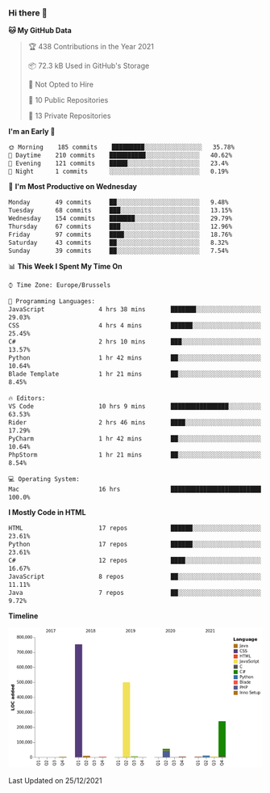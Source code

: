 ### Hi there 👋

<!--START_SECTION:waka-->
**🐱 My GitHub Data** 

> 🏆 438 Contributions in the Year 2021
 > 
> 📦 72.3 kB Used in GitHub's Storage 
 > 
> 🚫 Not Opted to Hire
 > 
> 📜 10 Public Repositories 
 > 
> 🔑 13 Private Repositories  
 > 
**I'm an Early 🐤** 

```text
🌞 Morning    185 commits    █████████░░░░░░░░░░░░░░░░   35.78% 
🌆 Daytime    210 commits    ██████████░░░░░░░░░░░░░░░   40.62% 
🌃 Evening    121 commits    █████░░░░░░░░░░░░░░░░░░░░   23.4% 
🌙 Night      1 commits      ░░░░░░░░░░░░░░░░░░░░░░░░░   0.19%

```
📅 **I'm Most Productive on Wednesday** 

```text
Monday       49 commits     ██░░░░░░░░░░░░░░░░░░░░░░░   9.48% 
Tuesday      68 commits     ███░░░░░░░░░░░░░░░░░░░░░░   13.15% 
Wednesday    154 commits    ███████░░░░░░░░░░░░░░░░░░   29.79% 
Thursday     67 commits     ███░░░░░░░░░░░░░░░░░░░░░░   12.96% 
Friday       97 commits     ████░░░░░░░░░░░░░░░░░░░░░   18.76% 
Saturday     43 commits     ██░░░░░░░░░░░░░░░░░░░░░░░   8.32% 
Sunday       39 commits     ██░░░░░░░░░░░░░░░░░░░░░░░   7.54%

```


📊 **This Week I Spent My Time On** 

```text
⌚︎ Time Zone: Europe/Brussels

💬 Programming Languages: 
JavaScript               4 hrs 38 mins       ███████░░░░░░░░░░░░░░░░░░   29.03% 
CSS                      4 hrs 4 mins        ██████░░░░░░░░░░░░░░░░░░░   25.45% 
C#                       2 hrs 10 mins       ███░░░░░░░░░░░░░░░░░░░░░░   13.57% 
Python                   1 hr 42 mins        ██░░░░░░░░░░░░░░░░░░░░░░░   10.64% 
Blade Template           1 hr 21 mins        ██░░░░░░░░░░░░░░░░░░░░░░░   8.45%

🔥 Editors: 
VS Code                  10 hrs 9 mins       ████████████████░░░░░░░░░   63.53% 
Rider                    2 hrs 46 mins       ████░░░░░░░░░░░░░░░░░░░░░   17.29% 
PyCharm                  1 hr 42 mins        ██░░░░░░░░░░░░░░░░░░░░░░░   10.64% 
PhpStorm                 1 hr 21 mins        ██░░░░░░░░░░░░░░░░░░░░░░░   8.54%

💻 Operating System: 
Mac                      16 hrs              █████████████████████████   100.0%

```

**I Mostly Code in HTML** 

```text
HTML                     17 repos            ██████░░░░░░░░░░░░░░░░░░░   23.61% 
Python                   17 repos            ██████░░░░░░░░░░░░░░░░░░░   23.61% 
C#                       12 repos            ████░░░░░░░░░░░░░░░░░░░░░   16.67% 
JavaScript               8 repos             ██░░░░░░░░░░░░░░░░░░░░░░░   11.11% 
Java                     7 repos             ██░░░░░░░░░░░░░░░░░░░░░░░   9.72%

```


**Timeline**

![Chart not found](https://raw.githubusercontent.com/guillaumedeplancke/guillaumedeplancke/main/charts/bar_graph.png) 


 Last Updated on 25/12/2021
<!--END_SECTION:waka-->
